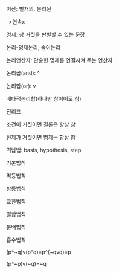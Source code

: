 이산: 별개의, 분리된

->연속x

명제: 참 거짓을 판별할 수 있는 문장

논리-명제논리, 술어논리

논리연산자: 단순한 명제를 연결시켜 주는 연산자

논리곱(and): ^

논리합(or): v

배타적논리합(하나만 참이어도 참)

진리표

조건이 거짓이면 결론은 항상 참

전제가 거짓이면 명제는 항상 참

귀납법: basis, hypothesis, step

기본법칙

멱등법칙

항등법칙

교환법칙

결합법칙

분배법칙

흡수법칙



(p^~q)v(p^q)=p^(~qvq)=p

(p^~p)v(~q)=~q